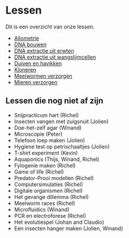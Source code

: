 # Lessen

Dit is een overzicht van onze lessen.

 * [Allometrie](Allometrie/README.md)
 * [DNA bouwen](DNA_bouwen/README.md)
 * [DNA extractie uit erwten](DNA_extractie_erwten/README.md)
 * [DNA extractie uit wangslijmcellen](DNA_extractie_wangslijmcellen/README.md)
 * [Duiven en havikken](Duiven_en_havikken/README.md)
 * [Kloneren](Kloneren/README.md)
 * [Meelwormen verzorgen](Meelwormen_verzorgen/README.md)
 * [Mieren verzorgen](Mieren_verzorgen/README.md)

## Lessen die nog niet af zijn

 * Snijpracticum hart (Richel)
 * Insecten vangen met zuigsnuit (Jolien)
 * Doe-het-zelf agar (Winand)
 * Microscopie (Peter)
 * Telefoon loep maken (Jolien)
 * Hygiene test op petrischaaltjes (Jolien)
 * T-shirt experiment (Kevin)
 * Aquaponics (Thijs, Winand, Richel)
 * Fylogenie maken (Richel)
 * Game of life (Richel)
 * Predator-Prooi modellen (Richel)
 * Computersimulaties (Richel)
 * Digitale organismen (Richel)
 * Het gevange dillemma (Richel)
 * Meelworm races (Richel)
 * Microfluidics (Winand)
 * PCR en electroforese (Richel)
 * Het evolutiespel (Johan and Claudio)
 * Een insecten hanger maken (Jolien, Winand)
